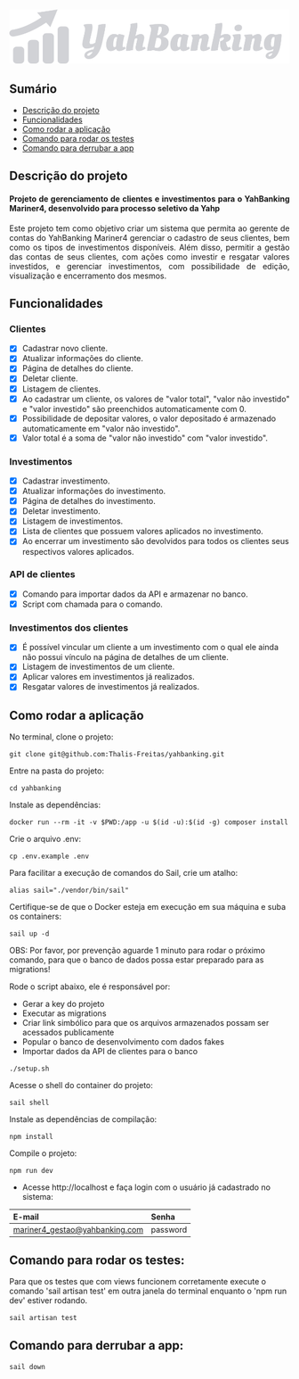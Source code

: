 <div align="center">
<br/>

 ![logo](https://github.com/Thalis-Freitas/yahbanking/blob/26628304520f9dfa474d342a330d00539c600160/public/img/logo.svg)

</div>

## Sumário
  * [Descrição do projeto](#descrição-do-projeto)
  * [Funcionalidades](#funcionalidades)
  * [Como rodar a aplicação](#como-rodar-a-aplicação)
  * [Comando para rodar os testes](#comando-para-rodar-os-testes)
  * [Comando para derrubar a app](#comando-para-derrubar-a-app)

## Descrição do projeto

<h4 align="justify"> Projeto de gerenciamento de clientes e investimentos para o YahBanking Mariner4, desenvolvido para processo seletivo da Yahp </h4>
<p align="justify">Este projeto tem como objetivo criar um sistema que permita ao gerente de contas do YahBanking Mariner4 gerenciar o cadastro de seus clientes, bem como os tipos de investimentos disponíveis. Além disso, permitir a gestão das contas de seus clientes, com ações como investir e resgatar valores investidos, e gerenciar investimentos, com possibilidade de edição, visualização e encerramento dos mesmos.</p>

## Funcionalidades

### Clientes

- [X] Cadastrar novo cliente.
- [X] Atualizar informações do cliente.
- [X] Página de detalhes do cliente.
- [X] Deletar cliente.
- [X] Listagem de clientes.
- [X] Ao cadastrar um cliente, os valores de "valor total", "valor não investido" e "valor investido" são preenchidos automaticamente com 0.
- [X] Possibilidade de depositar valores, o valor depositado é armazenado automaticamente em "valor não investido".
- [X] Valor total é a soma de "valor não investido" com "valor investido".

### Investimentos

- [X] Cadastrar investimento.
- [X] Atualizar informações do investimento.
- [X] Página de detalhes do investimento.
- [X] Deletar investimento.
- [X] Listagem de investimentos.
- [X] Lista de clientes que possuem valores aplicados no investimento.
- [X] Ao encerrar um investimento são devolvidos para todos os clientes seus respectivos valores aplicados.

### API de clientes

- [X] Comando para importar dados da API e armazenar no banco.
- [x] Script com chamada para o comando.

### Investimentos dos clientes

- [X] É possível vincular um cliente a um investimento com o qual ele ainda não possui vínculo na página de detalhes de um cliente.
- [X] Listagem de investimentos de um cliente.
- [X] Aplicar valores em investimentos já realizados.
- [X] Resgatar valores de investimentos já realizados.

## Como rodar a aplicação

No terminal, clone o projeto:

```
git clone git@github.com:Thalis-Freitas/yahbanking.git
```

Entre na pasta do projeto:

```
cd yahbanking
```

Instale as dependências:

```
docker run --rm -it -v $PWD:/app -u $(id -u):$(id -g) composer install
```

Crie o arquivo .env:

```
cp .env.example .env
```

Para facilitar a execução de comandos do Sail, crie um atalho:

```
alias sail="./vendor/bin/sail"
```

Certifique-se de que o Docker esteja em execução em sua máquina e suba os containers:

```
sail up -d
```

OBS: Por favor, por prevenção aguarde 1 minuto para rodar o próximo comando, para que o banco de dados possa estar preparado para as migrations!

Rode o script abaixo, ele é responsável por:
- Gerar a key do projeto
- Executar as migrations
- Criar link simbólico para que os arquivos armazenados possam ser acessados publicamente
- Popular o banco de desenvolvimento com dados fakes
- Importar dados da API de clientes para o banco

```
./setup.sh
```

Acesse o shell do container do projeto:

```
sail shell
```

Instale as dependências de compilação:

```
npm install
```

Compile o projeto:

```
npm run dev
```

* Acesse http://localhost e faça login com o usuário já cadastrado no sistema:

| E-mail | Senha |
| :----- | :----- |
| mariner4_gestao@yahbanking.com | password |

## Comando para rodar os testes:

Para que os testes que com views funcionem corretamente execute o comando 'sail artisan test' em outra janela do terminal enquanto o 'npm run dev' estiver rodando.

```
sail artisan test
```

## Comando para derrubar a app:

```
sail down
```
